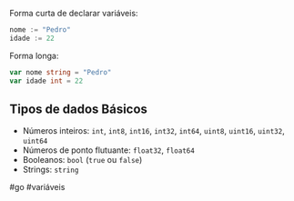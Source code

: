 
Forma curta de declarar variáveis:
```go
nome := "Pedro"
idade := 22
```

Forma longa:
```go
var nome string = "Pedro"
var idade int = 22
```

## Tipos de dados Básicos

- Números inteiros: `int`, `int8`, `int16`, `int32`, `int64`, `uint8`, `uint16`, `uint32`, `uint64`
- Números de ponto flutuante: `float32`, `float64`
- Booleanos: `bool` (`true` ou `false`)
- Strings: `string`


#go #variáveis
